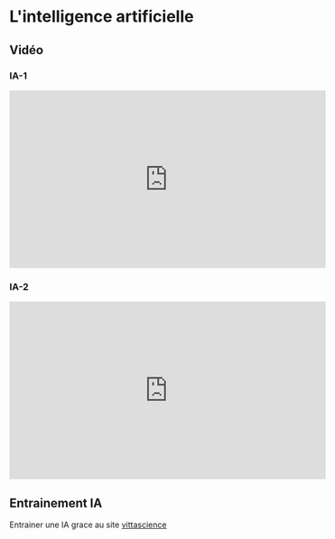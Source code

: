 # L'intelligence artificielle
## Vidéo 

### IA-1
<iframe width="560" height="315" src="https://www.youtube.com/embed/yQLmgw3rClM?si=K4lPPtMsDMRTHmQn" title="YouTube video player" frameborder="0" allow="accelerometer; autoplay; clipboard-write; encrypted-media; gyroscope; picture-in-picture; web-share" referrerpolicy="strict-origin-when-cross-origin" allowfullscreen></iframe>

### IA-2
<iframe width="560" height="315" src="https://www.youtube.com/embed/bLvabh0asQU?si=AwC0EhwjkKK-y0as" title="YouTube video player" frameborder="0" allow="accelerometer; autoplay; clipboard-write; encrypted-media; gyroscope; picture-in-picture; web-share" referrerpolicy="strict-origin-when-cross-origin" allowfullscreen></iframe>

## Entrainement IA

Entrainer une IA grace au site [vittascience](https://fr.vittascience.com/)
